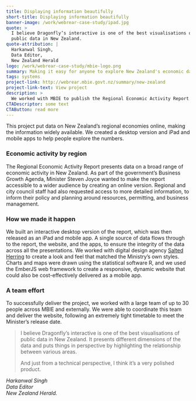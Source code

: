 ```yaml
---
title: Displaying information beautifully
short-title: Displaying information beautifully
banner-image: /work/webrear-case-study/ipad.jpg
quote: >
  I believe Dragonfly’s interactive is one of the best visualisations of
  public data in New Zealand.
quote-attribution: |
  Harkanwal Singh,
  Data Editor,
  New Zealand Herald
logo: /work/webrear-case-study/mbie-logo.png
summary: Making it easy for anyone to explore New Zealand's economic data
tags: systems
project-link: http://webrear.mbie.govt.nz/summary/new-zealand
project-link-text: View project
description: >
  We worked with MBIE to publish the Regional Economic Activity Report online for the first time. A desktop version and iPad and mobile apps were produced.
CTADescriptor: some text
CTAButton: read more
---
```


This project put data on New Zealand’s regional economies online, making the
information widely available. We created a desktop version and iPad and mobile
apps to help people explore the numbers.

<!--more-->

### Economic activity by region

The Regional Economic Activity Report presents data on a broad range of
economic activity in New Zealand. As part of the government’s Business Growth Agenda,
Minister Steven Joyce
wanted to make the report accessible to a wider audience by creating an
online version. Regional and city council staff had also requested access to more detailed
information,
to inform their policy and planning around resources, permitting, and business management.

### How we made it happen

We built an interactive desktop version of the report, which was
then released as an iPad and mobile app. A single source of data flows through to the report,
the website, and the apps, to ensure the integrity of the data across all the
presentations. We worked with digital design agency [Salted Herring](http://www.saltedherring.com) to create a look and feel that
matched the Ministry’s own styles. Charts and maps were drawn using the statistical software R, and we used the EmberJS
web framework to create a responsive, dynamic website that could also be cost-effectively delivered as a
mobile app.

### A team effort

To successfully deliver the project, we worked with a large team of up to 30 people across MBIE and
externally. We were able to coordinate this team and deliver the website, following an
extremely tight timetable to meet
the Minister’s release date.


> I believe Dragonfly’s interactive is one of the best visualisations of
> public data in New Zealand.
> It presents different dimensions of the data and puts things in perspective by
> highlighting the relationship between various areas.
>
> And just from a technical perspective, I think it’s a very polished product.

<cite>Harkanwal Singh<br />
Data Editor<br />
New Zealand Herald.</cite>

